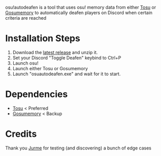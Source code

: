 osu!autodeafen is a tool that uses osu! memory data from either [Tosu](https://github.com/KotRikD/tosu) or [Gosumemory](https://github.com/l3lackShark/gosumemory/) to automatically deafen players on Discord when certain criteria are reached

# Installation Steps
1. Download the [latest release](https://github.com/Aerodite/osuautodeafen/releases/latest) and unzip it.
1. Set your Discord "Toggle Deafen" keybind to Ctrl+P
1. Launch osu!
1. Launch either Tosu or Gosumemory
1. Launch "osuautodeafen.exe" and wait for it to start.


# Dependencies
* [Tosu](https://github.com/KotRikD/tosu) < Preferred
* [Gosumemory](https://github.com/l3lackShark/gosumemory/) < Backup

# Credits
Thank you [Jurme](https://osu.ppy.sh/users/6282195) for testing (and discovering) a bunch of edge cases
